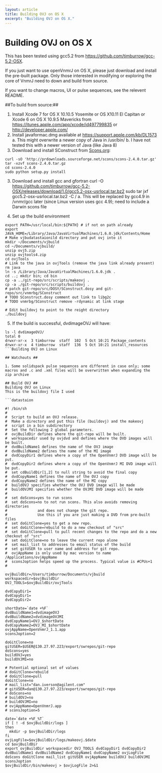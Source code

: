 ```yaml
---
layout: article
title: Building OVJ on OS X
excerpt: "Building OVJ on OS X."
---
```

# Building OVJ on OS X

This has been tested using gcc5.2 from https://github.com/timburrow/gcc-5.2-OSX.

If you just want to use openVnmrJ on OS X, please just download and install the pre-built package. Only those interested in modifying or exploring the core of VnmrJ need to down and build from source.

If you want to change macros, UI or pulse sequences, see the relevent README.

##To build from source:##

1. Install Xcode 7 for OS X 10.10.5 Yosemite or OS X10.11 El Capitan or Xcode 6 on OS X 10.9.5 Mavericks from https://itunes.apple.com/app/xcode/id497799835 or http://developer.apple.com/
1. Install javaformac.dmg available at https://support.apple.com/kb/DL1573
  a. This might overwrite a newer copy of Java in /usr/bin/
  b. I have not tested this with a newer version of Java (like Java 8)
2. Download and install SConstruct from <a href='http://scons.org/download.php'>Scons.org</a>:
  ```
  curl -sO 'http://prdownloads.sourceforge.net/scons/scons-2.4.0.tar.gz'
  tar -xzvf scons-2.4.0.tar.gz
  cd scons-2.4.0
  sudo python setup.py install
  ```

3. Download and install gcc and gfortran
curl -O https://github.com/timburrow/gcc-5.2-OSX/releases/download/1.0/gcc5.2-osx-usrlocal.tar.bz2
sudo tar jxf gcc5.2-osx-usrlocal.tar.bz2 -C /
  a. This will be replaced by gcc4.9 in /vnmr/gcc later (since Linux version uses gcc 4.9); need to include a Darwin scons file

4. Set up the build environment
```
export PATH=/usr/local/bin:${PATH} # if not on path already
export JAVA_HOME=/Library/Java/JavaVirtualMachines/1.6.0.jdk/Contents/Home
# Make vjbudatastaionild directory and put ovj into it
mkdir ~/Documents/vjbuild
cd ~/Documents/vjbuild/ 
unzip ovj5.zip
unzip ovjtools4.zip
cd ovjTools
# Link to the java in ovjTools (remove the java link already present)
rm java
ln -s /Library/Java/JavaVirtualMachines/1.6.0.jdk .
cd ..; mkdir bin; cd bin
cp -a ../git-repo/src/scripts/makeovj .
cp -a ./git-repo/src/scripts/buildovj .
# patch git-repo/src/DOSY/SConstruct.dosy and git-repo/src/vnmrbg/SConstruct
# TODO SConstruct.dosy comment out link to libg2c
# TODO vnmrbg/SConstruct remove -rdynamic at link stage

# Edit buildovj to point to the reight directory
./buildovj
```
 
 5. If the build is successful, dvdimageOVJ will have:
 ```
 ls -l dvdimageOVJ/
total 0
drwxr-xr-x  3 timburrow  staff  102  5 Oct 10:21 Package_contents
drwxr-xr-x  4 timburrow  staff  136  5 Oct 10:21 install_resources
```Building OVJ on Linux
 
## Watchouts ##
 
 1. Some solidspack pulse sequences are different in case only; some macros and .c and .xml files will be overwritten when expanding the zip archive

## Build OVJ ##
Building OVJ on Linux
This is the buildovj file I used

```datastaion

#! /bin/sh
#
#  Script to build an OVJ release.
#  Make a directory and put this file (buildovj) and the makeovj
#  script in a bin subdirectory
#  Set the following 2 global parameters.
#  ovjBuildDir defines where the git-repo will be built.
#  workspacedir used by ovjdvd and defines where the DVD images will be built.
#  dvdBuildName1 defines the name of the OVJ image
#  dvdBuildName2 defines the name of the MI image
#  dvdCopyDir1 defines where a copy of the OpenVnmrJ DVD image will be put.
#  dvdCopyDir2 defines where a copy of the OpenVnmrJ MI DVD image will be put.
#  set cdBuildDir[1,2] to null string to avoid the final copy
#  dvdCopyName1 defines the name of the OVJ copy
#  dvdCopyName2 defines the name of the MI copy
#  buildOVJ specifies whether the OVJ DVD image will be made
#  buildOVJMI specifies whether the OVJMI DVD image will be made
#
#  set doScons=yes to run scons
#  set doScons=no to not run scons. This also avoids removing directories
#              and does not change the git repo.
#              Use this if you are just making a DVD from pre-built files
#  set doGitClone=yes to get a new repo.
#  set doGitClone=rebuild to do a new checkout of "src"
#  set doGitClone=pull to pull recent changes to the repo and do a new checkout of "src"
#  set doGitClone=no to leave the current repo alone
#  set mail_list to addresses to email status of the build
#  set gitUSER to user name and address for git repo.
#  ovjAppName is only used by mac version to name /Applications/ovjAppName
#  sconsJoption helps speed up the process. Typical value is #CPUs+1
#

ovjBuildDir=/Users/timburrow/Documents/vjbuild
workspacedir=$ovjBuildDir
OVJ_TOOLS=$ovjBuildDir/ovjTools

dvdCopyDir1=
dvdCopyDir1=
dvdCopyDir2=

shortDate=`date +%F`
dvdBuildName1=dvdimageOVJ
dvdBuildName2=dvdimageOVJMI
dvdCopyName1=OVJ_$shortDate
dvdCopyName2=OVJ_MI_$shortDate
ovjAppName=OpenVnmrJ_1.1.app
sconsJoption=2

doGitClone=no
gitUSER=$USER@130.27.97.223/export/swrepos/git-repo
doScons=yes
buildOVJ=yes
buildOVJMI=no

# Potential optional set of values
# doGitClone=rebuild
# doGitClone=pull
doGitClone=no
# mail_list="dan.iverson@agilent.com"
# gitUSER=dan@130.27.97.223/export/swrepos/git-repo
# doScons=no
# buildOVJ=no
# buildOVJMI=no
# ovjAppName=OpenVnmrJ.app
# sconsJoption=5

date=`date +%F_%T`
if [ ! -d $ovjBuildDir/logs ]
then
   mkdir -p $ovjBuildDir/logs
fi
ovjLogFile=$ovjBuildDir/logs/makeovj.$date
cd $ovjBuildDir
export ovjBuildDir workspacedir OVJ_TOOLS dvdCopyDir1 dvdCopyDir2 dvdBuildName1 dvdBuildName2 dvdCopyName1 dvdCopyName2 ovjLogFile doScons doGitClone mail_list gitUSER ovjAppName buildOVJ buildOVJMI sconsJoption
$ovjBuildDir/bin/makeovj > $ovjLogFile 2>&1

```